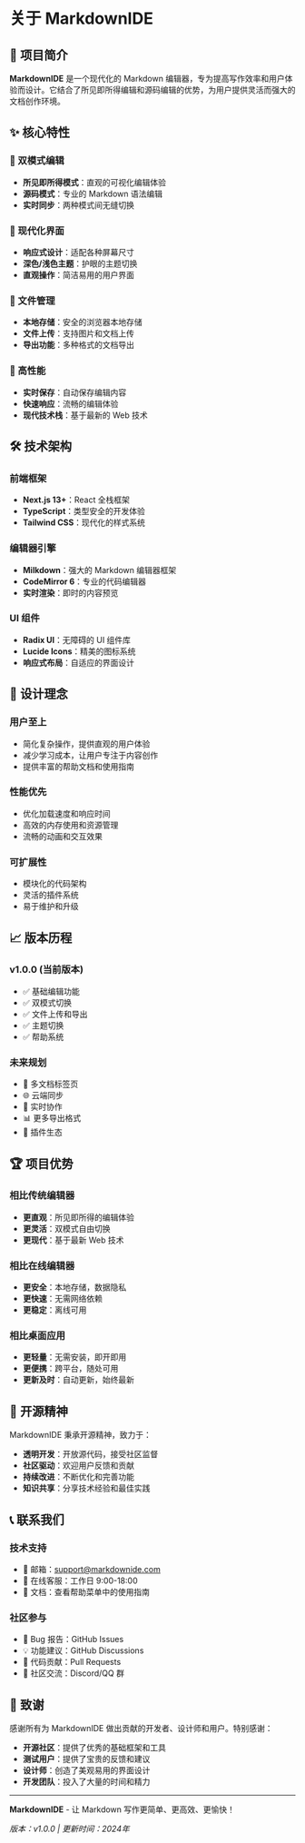# 关于 MarkdownIDE

## 🎯 项目简介

**MarkdownIDE** 是一个现代化的 Markdown 编辑器，专为提高写作效率和用户体验而设计。它结合了所见即所得编辑和源码编辑的优势，为用户提供灵活而强大的文档创作环境。

## ✨ 核心特性

### 📝 双模式编辑
- **所见即所得模式**：直观的可视化编辑体验
- **源码模式**：专业的 Markdown 语法编辑
- **实时同步**：两种模式间无缝切换

### 🎨 现代化界面
- **响应式设计**：适配各种屏幕尺寸
- **深色/浅色主题**：护眼的主题切换
- **直观操作**：简洁易用的用户界面

### 📁 文件管理
- **本地存储**：安全的浏览器本地存储
- **文件上传**：支持图片和文档上传
- **导出功能**：多种格式的文档导出

### 🚀 高性能
- **实时保存**：自动保存编辑内容
- **快速响应**：流畅的编辑体验
- **现代技术栈**：基于最新的 Web 技术

## 🛠️ 技术架构

### 前端框架
- **Next.js 13+**：React 全栈框架
- **TypeScript**：类型安全的开发体验
- **Tailwind CSS**：现代化的样式系统

### 编辑器引擎
- **Milkdown**：强大的 Markdown 编辑器框架
- **CodeMirror 6**：专业的代码编辑器
- **实时渲染**：即时的内容预览

### UI 组件
- **Radix UI**：无障碍的 UI 组件库
- **Lucide Icons**：精美的图标系统
- **响应式布局**：自适应的界面设计

## 🎯 设计理念

### 用户至上
- 简化复杂操作，提供直观的用户体验
- 减少学习成本，让用户专注于内容创作
- 提供丰富的帮助文档和使用指南

### 性能优先
- 优化加载速度和响应时间
- 高效的内存使用和资源管理
- 流畅的动画和交互效果

### 可扩展性
- 模块化的代码架构
- 灵活的插件系统
- 易于维护和升级

## 📈 版本历程

### v1.0.0 (当前版本)
- ✅ 基础编辑功能
- ✅ 双模式切换
- ✅ 文件上传和导出
- ✅ 主题切换
- ✅ 帮助系统

### 未来规划
- 🔄 多文档标签页
- 🌐 云端同步
- 🤝 实时协作
- 📊 更多导出格式
- 🔌 插件生态

## 🏆 项目优势

### 相比传统编辑器
- **更直观**：所见即所得的编辑体验
- **更灵活**：双模式自由切换
- **更现代**：基于最新 Web 技术

### 相比在线编辑器
- **更安全**：本地存储，数据隐私
- **更快速**：无需网络依赖
- **更稳定**：离线可用

### 相比桌面应用
- **更轻量**：无需安装，即开即用
- **更便携**：跨平台，随处可用
- **更新及时**：自动更新，始终最新

## 🤝 开源精神

MarkdownIDE 秉承开源精神，致力于：

- **透明开发**：开放源代码，接受社区监督
- **社区驱动**：欢迎用户反馈和贡献
- **持续改进**：不断优化和完善功能
- **知识共享**：分享技术经验和最佳实践

## 📞 联系我们

### 技术支持
- 📧 邮箱：support@markdownide.com
- 💬 在线客服：工作日 9:00-18:00
- 📖 文档：查看帮助菜单中的使用指南

### 社区参与
- 🐛 Bug 报告：GitHub Issues
- 💡 功能建议：GitHub Discussions
- 🤝 代码贡献：Pull Requests
- 📢 社区交流：Discord/QQ 群

## 🙏 致谢

感谢所有为 MarkdownIDE 做出贡献的开发者、设计师和用户。特别感谢：

- **开源社区**：提供了优秀的基础框架和工具
- **测试用户**：提供了宝贵的反馈和建议
- **设计师**：创造了美观易用的界面设计
- **开发团队**：投入了大量的时间和精力

---

**MarkdownIDE** - 让 Markdown 写作更简单、更高效、更愉快！

*版本：v1.0.0 | 更新时间：2024年* 
